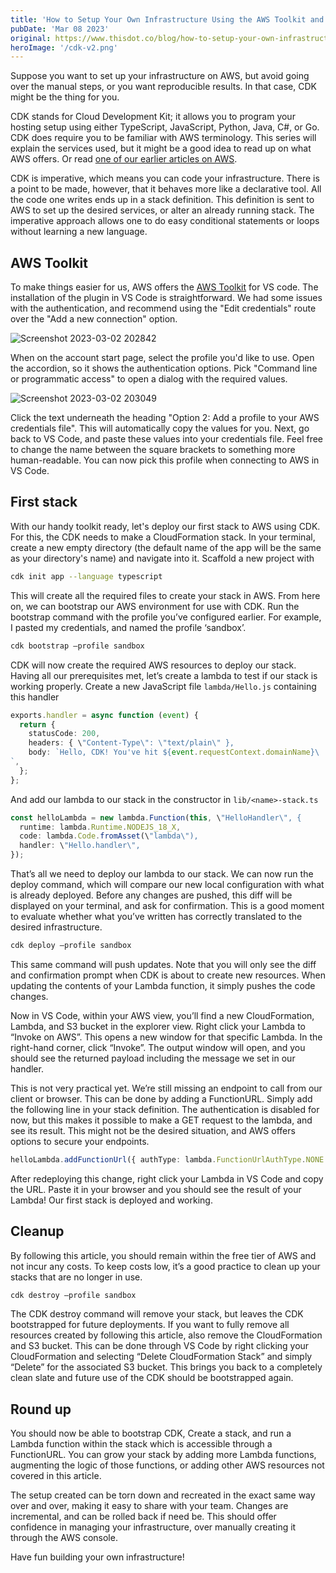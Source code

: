 ```yaml
---
title: 'How to Setup Your Own Infrastructure Using the AWS Toolkit and CDK v2'
pubDate: 'Mar 08 2023'
original: https://www.thisdot.co/blog/how-to-setup-your-own-infrastructure-using-the-aws-toolkit-and-cdk-v2/
heroImage: '/cdk-v2.png'
---
```


Suppose you want to set up your infrastructure on AWS, but avoid going over the
manual steps, or you want reproducible results. In that case, CDK might be the
thing for you.

CDK stands for Cloud Development Kit; it allows you to program your hosting
setup using either TypeScript, JavaScript, Python, Java, C#, or Go. CDK does
require you to be familiar with AWS terminology. This series will explain the
services used, but it might be a good idea to read up on what AWS offers. Or
read
[one of our earlier articles on AWS](https://www.thisdot.co/blog/?search=aws).

CDK is imperative, which means you can code your infrastructure. There is a
point to be made, however, that it behaves more like a declarative tool. All the
code one writes ends up in a stack definition. This definition is sent to AWS to
set up the desired services, or alter an already running stack. The imperative
approach allows one to do easy conditional statements or loops without learning
a new language.

## AWS Toolkit

To make things easier for us, AWS offers the
[AWS Toolkit](https://docs.aws.amazon.com/toolkit-for-vscode/latest/userguide/setup-toolkit.html)
for VS code. The installation of the plugin in VS Code is straightforward. We
had some issues with the authentication, and recommend using the \"Edit
credentials\" route over the \"Add a new connection\" option.

![Screenshot 2023-03-02 202842](//images.ctfassets.net/zojzzdop0fzx/2nPE6cT462y0Y9j4zDd9Xf/db618502b8fdfdcd5be5ca4cf0d9dc8e/Screenshot_2023-03-02_202842.png)

When on the account start page, select the profile you'd like to use. Open the
accordion, so it shows the authentication options. Pick \"Command line or
programmatic access\" to open a dialog with the required values.

![Screenshot 2023-03-02 203049](//images.ctfassets.net/zojzzdop0fzx/2HL79cWzXz17KjMfgMc5wg/308746e73268c6f0bf3c5adc0c1eb177/Screenshot_2023-03-02_203049.png)

Click the text underneath the heading \"Option 2: Add a profile to your AWS
credentials file\". This will automatically copy the values for you. Next, go
back to VS Code, and paste these values into your credentials file. Feel free to
change the name between the square brackets to something more human-readable.
You can now pick this profile when connecting to AWS in VS Code.

## First stack

With our handy toolkit ready, let's deploy our first stack to AWS using CDK. For
this, the CDK needs to make a CloudFormation stack. In your terminal, create a
new empty directory (the default name of the app will be the same as your
directory's name) and navigate into it. Scaffold a new project with

```sh
cdk init app --language typescript
```

This will create all the required files to create your stack in AWS. From here
on, we can bootstrap our AWS environment for use with CDK. Run the bootstrap
command with the profile you’ve configured earlier. For example, I pasted my
credentials, and named the profile ‘sandbox’.

```sh
cdk bootstrap –profile sandbox
```

CDK will now create the required AWS resources to deploy our stack. Having all
our prerequisites met, let’s create a lambda to test if our stack is working
properly. Create a new JavaScript file `lambda/Hello.js` containing this handler

```typescript
exports.handler = async function (event) {
  return {
    statusCode: 200,
    headers: { \"Content-Type\": \"text/plain\" },
    body: `Hello, CDK! You've hit ${event.requestContext.domainName}\
`,
  };
};
```

And add our lambda to our stack in the constructor in `lib/<name>-stack.ts`

```typescript
const helloLambda = new lambda.Function(this, \"HelloHandler\", {
  runtime: lambda.Runtime.NODEJS_18_X,
  code: lambda.Code.fromAsset(\"lambda\"),
  handler: \"Hello.handler\",
});
```

That’s all we need to deploy our lambda to our stack. We can now run the deploy
command, which will compare our new local configuration with what is already
deployed. Before any changes are pushed, this diff will be displayed on your
terminal, and ask for confirmation. This is a good moment to evaluate whether
what you’ve written has correctly translated to the desired infrastructure.

```sh
cdk deploy –profile sandbox
```

This same command will push updates. Note that you will only see the diff and
confirmation prompt when CDK is about to create new resources. When updating the
contents of your Lambda function, it simply pushes the code changes.

Now in VS Code, within your AWS view, you’ll find a new CloudFormation, Lambda,
and S3 bucket in the explorer view. Right click your Lambda to “Invoke on AWS”.
This opens a new window for that specific Lambda. In the right-hand corner,
click “Invoke”. The output window will open, and you should see the returned
payload including the message we set in our handler.

This is not very practical yet. We’re still missing an endpoint to call from our
client or browser. This can be done by adding a FunctionURL. Simply add the
following line in your stack definition. The authentication is disabled for now,
but this makes it possible to make a GET request to the lambda, and see its
result. This might not be the desired situation, and AWS offers options to
secure your endpoints.

```typescript
helloLambda.addFunctionUrl({ authType: lambda.FunctionUrlAuthType.NONE });
```

After redeploying this change, right click your Lambda in VS Code and copy the
URL. Paste it in your browser and you should see the result of your Lambda! Our
first stack is deployed and working.

## Cleanup

By following this article, you should remain within the free tier of AWS and not
incur any costs. To keep costs low, it’s a good practice to clean up your stacks
that are no longer in use.

```sh
cdk destroy –profile sandbox
```

The CDK destroy command will remove your stack, but leaves the CDK bootstrapped
for future deployments. If you want to fully remove all resources created by
following this article, also remove the CloudFormation and S3 bucket. This can
be done through VS Code by right clicking your CloudFormation and selecting
“Delete CloudFormation Stack” and simply “Delete” for the associated S3 bucket.
This brings you back to a completely clean slate and future use of the CDK
should be bootstrapped again.

## Round up

You should now be able to bootstrap CDK, Create a stack, and run a Lambda
function within the stack which is accessible through a FunctionURL. You can
grow your stack by adding more Lambda functions, augmenting the logic of those
functions, or adding other AWS resources not covered in this article.

The setup created can be torn down and recreated in the exact same way over and
over, making it easy to share with your team. Changes are incremental, and can
be rolled back if need be. This should offer confidence in managing your
infrastructure, over manually creating it through the AWS console.

Have fun building your own infrastructure!
